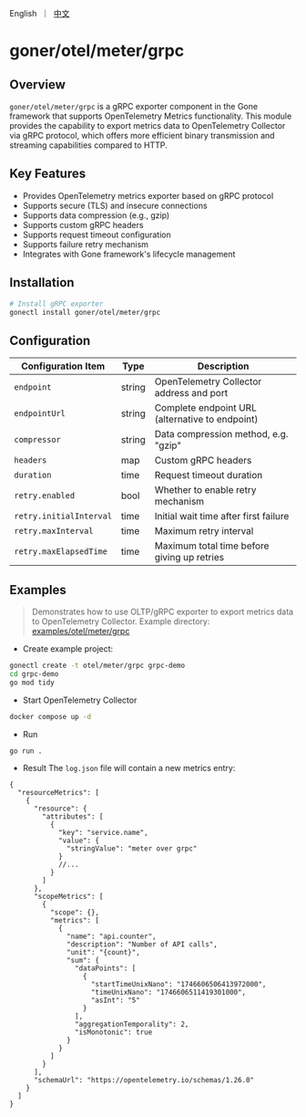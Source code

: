 <p>
    English&nbsp ｜&nbsp <a href="README_CN.md">中文</a>
</p>

# goner/otel/meter/grpc

## Overview

`goner/otel/meter/grpc` is a gRPC exporter component in the Gone framework that supports OpenTelemetry Metrics functionality. This module provides the capability to export metrics data to OpenTelemetry Collector via gRPC protocol, which offers more efficient binary transmission and streaming capabilities compared to HTTP.

## Key Features

- Provides OpenTelemetry metrics exporter based on gRPC protocol
- Supports secure (TLS) and insecure connections
- Supports data compression (e.g., gzip)
- Supports custom gRPC headers
- Supports request timeout configuration
- Supports failure retry mechanism
- Integrates with Gone framework's lifecycle management

## Installation

```bash
# Install gRPC exporter
gonectl install goner/otel/meter/grpc
```

## Configuration

| Configuration Item          | Type   | Description                     |
|-------------------------|--------|---------------------------------|
| `endpoint`              | string | OpenTelemetry Collector address and port |
| `endpointUrl`           | string | Complete endpoint URL (alternative to endpoint) |
| `compressor`            | string | Data compression method, e.g. "gzip" |
| `headers`               | map    | Custom gRPC headers             |
| `duration`              | time   | Request timeout duration        |
| `retry.enabled`         | bool   | Whether to enable retry mechanism |
| `retry.initialInterval` | time   | Initial wait time after first failure |
| `retry.maxInterval`     | time   | Maximum retry interval          |
| `retry.maxElapsedTime`  | time   | Maximum total time before giving up retries |

## Examples

> Demonstrates how to use OLTP/gRPC exporter to export metrics data to OpenTelemetry Collector.
> Example directory: [examples/otel/meter/grpc](../../../examples/otel/meter/grpc)

- Create example project:

```bash
gonectl create -t otel/meter/grpc grpc-demo
cd grpc-demo
go mod tidy
```

- Start OpenTelemetry Collector

```bash
docker compose up -d 
```

- Run

```bash
go run .
```

- Result
  The `log.json` file will contain a new metrics entry:

```json5
{
  "resourceMetrics": [
    {
      "resource": {
        "attributes": [
          {
            "key": "service.name",
            "value": {
              "stringValue": "meter over grpc"
            }
            //...
          }
        ]
      },
      "scopeMetrics": [
        {
          "scope": {},
          "metrics": [
            {
              "name": "api.counter",
              "description": "Number of API calls",
              "unit": "{count}",
              "sum": {
                "dataPoints": [
                  {
                    "startTimeUnixNano": "1746606506413972000",
                    "timeUnixNano": "1746606511419301000",
                    "asInt": "5"
                  }
                ],
                "aggregationTemporality": 2,
                "isMonotonic": true
              }
            }
          ]
        }
      ],
      "schemaUrl": "https://opentelemetry.io/schemas/1.26.0"
    }
  ]
}
```